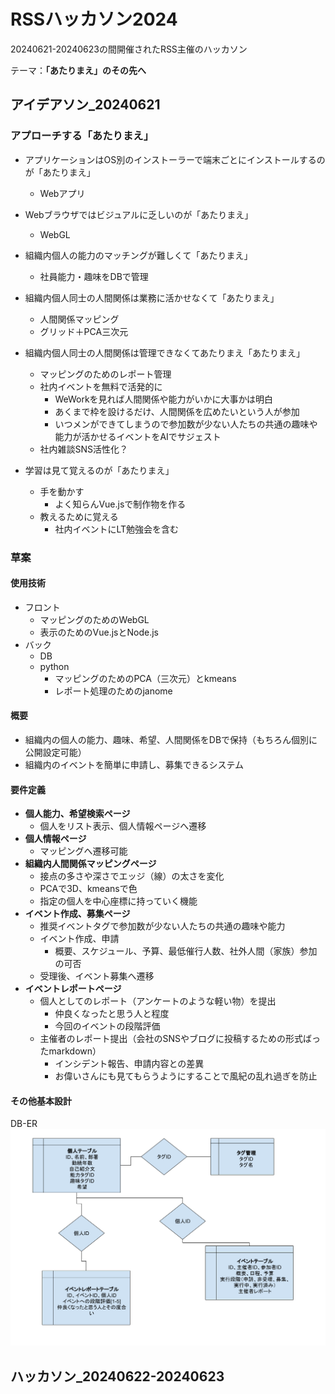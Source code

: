 # RSSハッカソン2024

20240621-20240623の間開催されたRSS主催のハッカソン

テーマ：**「あたりまえ」のその先へ**

## アイデアソン_20240621

### アプローチする「あたりまえ」

- アプリケーションはOS別のインストーラーで端末ごとにインストールするのが「あたりまえ」
  - Webアプリ
- Webブラウザではビジュアルに乏しいのが「あたりまえ」
  - WebGL
- 組織内個人の能力のマッチングが難しくて「あたりまえ」
  - 社員能力・趣味をDBで管理
- 組織内個人同士の人間関係は業務に活かせなくて「あたりまえ」
  - 人間関係マッピング
  - グリッド＋PCA三次元
- 組織内個人同士の人間関係は管理できなくてあたりまえ「あたりまえ」
  - マッピングのためのレポート管理
  - 社内イベントを無料で活発的に
    - WeWorkを見れば人間関係や能力がいかに大事かは明白
    - あくまで枠を設けるだけ、人間関係を広めたいという人が参加
    - いつメンができてしまうので参加数が少ない人たちの共通の趣味や能力が活かせるイベントをAIでサジェスト
  - 社内雑談SNS活性化？

- 学習は見て覚えるのが「あたりまえ」
  - 手を動かす
    - よく知らんVue.jsで制作物を作る
  - 教えるために覚える
    - 社内イベントにLT勉強会を含む

### 草案

#### 使用技術

- フロント
  - マッピングのためのWebGL
  - 表示のためのVue.jsとNode.js
- バック
  - DB
  - python
    - マッピングのためのPCA（三次元）とkmeans
    - レポート処理のためのjanome

#### 概要

- 組織内の個人の能力、趣味、希望、人間関係をDBで保持（もちろん個別に公開設定可能）
- 組織内のイベントを簡単に申請し、募集できるシステム

#### 要件定義

- **個人能力、希望検索ページ**
  - 個人をリスト表示、個人情報ページへ遷移
- **個人情報ページ**
  - マッピングへ遷移可能
- **組織内人間関係マッピングページ**
  - 接点の多さや深さでエッジ（線）の太さを変化
  - PCAで3D、kmeansで色
  - 指定の個人を中心座標に持っていく機能
- **イベント作成、募集ページ**
  - 推奨イベントタグで参加数が少ない人たちの共通の趣味や能力
  - イベント作成、申請
    - 概要、スケジュール、予算、最低催行人数、社外人間（家族）参加の可否
  - 受理後、イベント募集へ遷移
- **イベントレポートページ**
  - 個人としてのレポート（アンケートのような軽い物）を提出
    - 仲良くなったと思う人と程度
    - 今回のイベントの段階評価
  - 主催者のレポート提出（会社のSNSやブログに投稿するための形式ばったmarkdown）
    - インシデント報告、申請内容との差異
    - お偉いさんにも見てもらうようにすることで風紀の乱れ過ぎを防止

#### その他基本設計

DB-ER
![](./DB.png)

## ハッカソン_20240622-20240623
